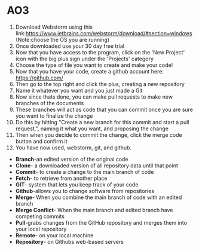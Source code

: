 # AO3

1. Download Webstorm using this link:https://www.jetbrains.com/webstorm/download/#section=windows (Note:choose the OS you are running)
2. Once downloaded use your 30 day free trial
3. Now that you have access to the program, click on the 'New Project' icon with the big plus sign under the 'Projects' category
4. Choose the type of file you want to create and make your code!
5. Now that you have your code, create a github account here: https://github.com/ 
6. Then go to the top right and click the plus, creating a new repository
7. Name it whatever you want and you just made a Git
8. Now since thats done, you can make pull requests to make new branches of the documents
9. These branches will act as code that you can commit once you are sure you want to finalize the change
10. Do this by hitting "Create a new branch for this commit and start a pull request.", naming it what you want, and proposing the change
11. Then when you decide to commit the change, click the merge code button and confirm it
12. You have now used, webstorm, git, and github.


* **Branch**-an edited version of the original code
* **Clone**- a downloaded version of all repository data until that point
* **Commit**- to create a change to the main branch of code
* **Fetch**- to retrieve from another place
* **GIT**-  system that lets you keep track of your code
* **Github**-allows you to change software from repositories
* **Merge**- When you combine the main branch of code with an edited branch
* **Merge Conflict**- When the main branch and edited branch have competing commits
* **Pull**-grabs changes from the GitHub repository and merges them into your local repository
* **Remote**- on your local machine
* **Repository**- on Githubs web-based servers

